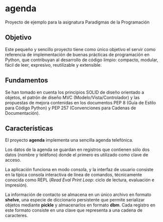 # agenda

Proyecto de ejemplo para la asignatura Paradigmas de la Programación

## Objetivo

Este pequeño y sencillo proyecto tiene como único objetivo el servir como referencia de implementación de buenas prácticas de programación en Python, que contribuyan al desarrollo de código limpio: compacto, modular, fácil de leer, expresivo, reutilizable y extensible.

## Fundamentos

Se han tomado en cuenta los principios SOLID de diseño orientado a objetos, el patrón de diseño MVC (Modelo/Vista/Controlador) y las propuestas de mejora contenidas en los documentos PEP 8 (Guía de Estilo para Código Python) y PEP 257 (Convenciones para Cadenas de Documentación).

## Características

El proyecto **agenda** implementa una sencilla agenda telefónica.

Los datos de la agenda se guardan en registros que contienen sólo dos datos (nombre y teléfono) donde el primero es utilizado como clave de acceso.

La aplicación funciona en modo consola, y la interfaz de usuario consiste en la típica consola interactiva de línea de comandos, técnicamente conocida como REPL (*Read Eval Print Loop*: ciclo de lectura, evaluación e impresión).

La información de contacto se almacena en un único archivo en formato **shelve**, una especie de diccionario persistente que permite serializar objetos mediante **pickle** y almacenarlos en formato **dbm**. Cada registro en este formato consiste en una clave que representa a una cadena de caracteres.
